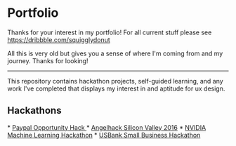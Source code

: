 # Portfolio
Thanks for your interest in my portfolio!
For all current stuff please see https://dribbble.com/squigglydonut

All this is very old but gives you a sense of where I'm coming from and my journey. Thanks for looking!

-------------

This repository contains hackathon projects, self-guided learning, and any work I've completed that displays my interest in and aptitude for ux design.

<h2>Hackathons</h2>
* <a href="https://github.com/squigglydonut/portfolio/tree/master/Paypal-Opportunity-Hack-2016">Paypal Opportunity Hack </a>
* <a href="https://github.com/squigglydonut/portfolio/tree/master/Angelhack-Silicon-Valley-2016"> Angelhack Silicon Valley 2016</a>
* <a href="https://github.com/squigglydonut/portfolio/tree/master/NVIDIA-Machine-Learning-Hackathon"> NVIDIA Machine Learning Hackathon</a>
* <a href="https://github.com/squigglydonut/portfolio/tree/master/USBank-Small-Business-Hackathon"> USBank Small Business Hackathon</a>

